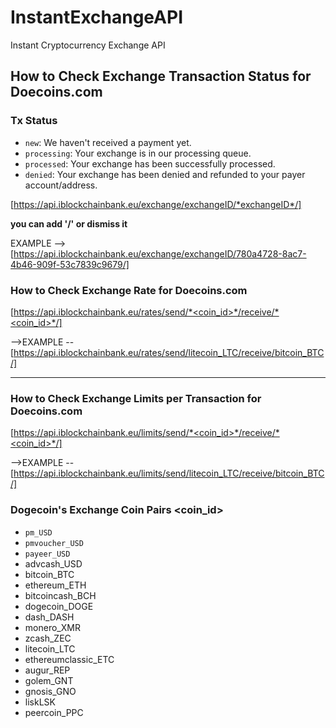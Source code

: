 # InstantExchangeAPI
Instant Cryptocurrency Exchange API

## How to Check Exchange Transaction Status for Doecoins.com

### Tx Status
* `new`: We haven't received a payment yet.
* `processing`: Your exchange is in our processing queue.
* `processed`: Your exchange has been successfully processed.
* `denied`: Your exchange has been denied and refunded to your payer account/address.

[https://api.iblockchainbank.eu/exchange/exchangeID/*exchangeID*/]          

**you can add '/' or dismiss it**


EXAMPLE --> [https://api.iblockchainbank.eu/exchange/exchangeID/780a4728-8ac7-4b46-909f-53c7839c9679/]



### How to Check Exchange Rate for Doecoins.com

[https://api.iblockchainbank.eu/rates/send/*<coin_id>*/receive/*<coin_id>*/]

-->EXAMPLE -- [https://api.iblockchainbank.eu/rates/send/litecoin_LTC/receive/bitcoin_BTC/]

--------------------------------------------------------------------------------------------------------------------------------------

### How to Check Exchange Limits per Transaction for Doecoins.com

[https://api.iblockchainbank.eu/limits/send/*<coin_id>*/receive/*<coin_id>*/]

-->EXAMPLE -- [https://api.iblockchainbank.eu/limits/send/litecoin_LTC/receive/bitcoin_BTC/]

### Dogecoin's Exchange Coin Pairs **<coin_id>**

* `pm_USD`
* `pmvoucher_USD`
* `payeer_USD`
* advcash_USD
* bitcoin_BTC
* ethereum_ETH
* bitcoincash_BCH
* dogecoin_DOGE
* dash_DASH
* monero_XMR
* zcash_ZEC
* litecoin_LTC
* ethereumclassic_ETC
* augur_REP
* golem_GNT
* gnosis_GNO
* liskLSK
* peercoin_PPC
